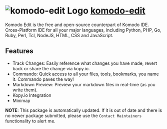# ![komodo-edit Logo](https://cdn.jsdelivr.net/gh/mikeee/ChocoPackages/icons/komodo-edit.png "Komodo Edit Logo") [komodo-edit](https://chocolatey.org/packages/komodo-edit)

Komodo Edit is the free and open-source counterpart of Komodo IDE. Cross-Platform IDE for all your major languages,
including Python, PHP, Go, Ruby, Perl, Tcl, NodeJS, HTML, CSS and JavaScript.

## Features

- Track Changes: Easily reference what changes you have made, revert back or share the change via kopy.io.
- Commando: Quick access to all your files, tools, bookmarks, you name it. Commando paves the way!
- Markdown Preview: Preview your markdown files in real-time (as you write them).
- Kopy.io Integration
- Minimap

**NOTE**: This package is automatically updated. If it is out of date and there is no newer package submitted, please use the `Contact Maintainers` functionality to alert me.
